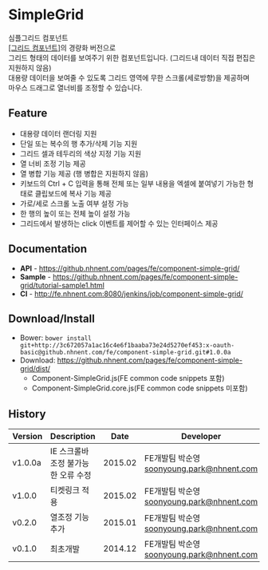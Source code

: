 SimpleGrid
======================
심플그리드 컴포넌트<br>
[[그리드 컴포넌트]](https://github.nhnent.com/fe/application-grid/)의 경량화 버전으로<br>
그리드 형태의 데이터를 보여주기 위한 컴포넌트입니다. (그리드내 데이터 직접 편집은 지원하지 않음) <br>
대용량 데이터을 보여줄 수 있도록 그리드 영역에 무한 스크롤(세로방향)을 제공하며<br>
마우스 드래그로 열너비를 조정할 수 있습니다.

## Feature
* 대용량 데이터 랜더링 지원
* 단일 또는 복수의 행 추가/삭제 기능 지원
* 그리드 셀과 테두리의 색상 지정 기능 지원
* 열 너비 조정 기능 제공
* 열 병합 기능 제공 (행 병합은 지원하지 않음)
* 키보드의 Ctrl + C 입력을 통해 전체 또는 일부 내용을 엑셀에 붙여넣기 가능한 형태로 클립보드에 복사 기능 제공
* 가로/세로 스크롤 노출 여부 설정 가능
* 한 행의 높이 또는 전체 높이 설정 가능
* 그리드에서 발생하는 click 이벤트를 제어할 수 있는 인터페이스 제공

## Documentation
* **API** - https://github.nhnent.com/pages/fe/component-simple-grid/
* **Sample** - https://github.nhnent.com/pages/fe/component-simple-grid/tutorial-sample1.html
* **CI** - http://fe.nhnent.com:8080/jenkins/job/component-simple-grid/

## Download/Install
* Bower: `bower install git+http://3c672057a1ac16c4e6f1baaba73e24d5270ef453:x-oauth-basic@github.nhnent.com/fe/component-simple-grid.git#1.0.0a`
* Download: <https://github.nhnent.com/pages/fe/component-simple-grid/dist/>
  * Component-SimpleGrid.js(FE common code snippets 포함)
  * Component-SimpleGrid.core.js(FE common code snippets 미포함)


## History
| Version | Description | Date | Developer |
| ---- | ---- | ---- | ---- |
| v1.0.0a | IE 스크롤바 조정 불가능한 오류 수정 | 2015.02 | FE개발팀 박순영 <soonyoung.park@nhnent.com> |
| v1.0.0 | 티켓링크 적용 | 2015.02 | FE개발팀 박순영 <soonyoung.park@nhnent.com> |
| v0.2.0 | 열조정 기능 추가 | 2015.01 | FE개발팀 박순영 <soonyoung.park@nhnent.com> |
| v0.1.0 | 최초개발 | 2014.12 | FE개발팀 박순영 <soonyoung.park@nhnent.com> |



